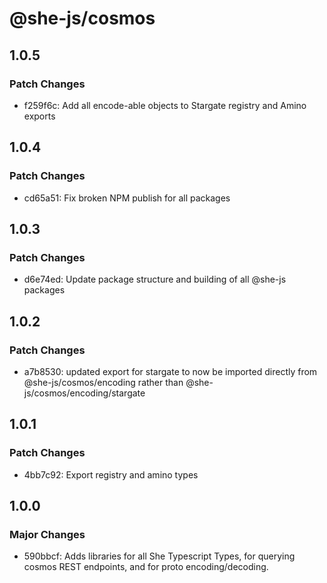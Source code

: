 # @she-js/cosmos

## 1.0.5

### Patch Changes

- f259f6c: Add all encode-able objects to Stargate registry and Amino exports

## 1.0.4

### Patch Changes

- cd65a51: Fix broken NPM publish for all packages

## 1.0.3

### Patch Changes

- d6e74ed: Update package structure and building of all @she-js packages

## 1.0.2

### Patch Changes

- a7b8530: updated export for stargate to now be imported directly from @she-js/cosmos/encoding rather than @she-js/cosmos/encoding/stargate

## 1.0.1

### Patch Changes

- 4bb7c92: Export registry and amino types

## 1.0.0

### Major Changes

- 590bbcf: Adds libraries for all She Typescript Types, for querying cosmos REST endpoints, and for proto encoding/decoding.
